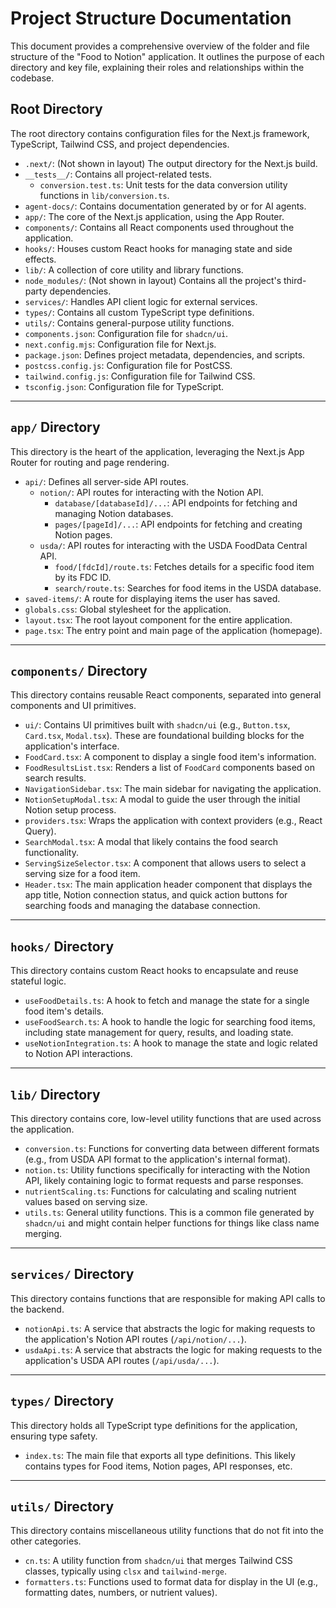 # Project Structure Documentation

This document provides a comprehensive overview of the folder and file structure of the "Food to Notion" application. It outlines the purpose of each directory and key file, explaining their roles and relationships within the codebase.

## Root Directory

The root directory contains configuration files for the Next.js framework, TypeScript, Tailwind CSS, and project dependencies.

-   `.next/`: (Not shown in layout) The output directory for the Next.js build.
-   `__tests__/`: Contains all project-related tests.
    -   `conversion.test.ts`: Unit tests for the data conversion utility functions in `lib/conversion.ts`.
-   `agent-docs/`: Contains documentation generated by or for AI agents.
-   `app/`: The core of the Next.js application, using the App Router.
-   `components/`: Contains all React components used throughout the application.
-   `hooks/`: Houses custom React hooks for managing state and side effects.
-   `lib/`: A collection of core utility and library functions.
-   `node_modules/`: (Not shown in layout) Contains all the project's third-party dependencies.
-   `services/`: Handles API client logic for external services.
-   `types/`: Contains all custom TypeScript type definitions.
-   `utils/`: Contains general-purpose utility functions.
-   `components.json`: Configuration file for `shadcn/ui`.
-   `next.config.mjs`: Configuration file for Next.js.
-   `package.json`: Defines project metadata, dependencies, and scripts.
-   `postcss.config.js`: Configuration file for PostCSS.
-   `tailwind.config.js`: Configuration file for Tailwind CSS.
-   `tsconfig.json`: Configuration file for TypeScript.

---

## `app/` Directory

This directory is the heart of the application, leveraging the Next.js App Router for routing and page rendering.

-   `api/`: Defines all server-side API routes.
    -   `notion/`: API routes for interacting with the Notion API.
        -   `database/[databaseId]/...`: API endpoints for fetching and managing Notion databases.
        -   `pages/[pageId]/...`: API endpoints for fetching and creating Notion pages.
    -   `usda/`: API routes for interacting with the USDA FoodData Central API.
        -   `food/[fdcId]/route.ts`: Fetches details for a specific food item by its FDC ID.
        -   `search/route.ts`: Searches for food items in the USDA database.
-   `saved-items/`: A route for displaying items the user has saved.
-   `globals.css`: Global stylesheet for the application.
-   `layout.tsx`: The root layout component for the entire application.
-   `page.tsx`: The entry point and main page of the application (homepage).

---

## `components/` Directory

This directory contains reusable React components, separated into general components and UI primitives.

-   `ui/`: Contains UI primitives built with `shadcn/ui` (e.g., `Button.tsx`, `Card.tsx`, `Modal.tsx`). These are foundational building blocks for the application's interface.
-   `FoodCard.tsx`: A component to display a single food item's information.
-   `FoodResultsList.tsx`: Renders a list of `FoodCard` components based on search results.
-   `NavigationSidebar.tsx`: The main sidebar for navigating the application.
-   `NotionSetupModal.tsx`: A modal to guide the user through the initial Notion setup process.
-   `providers.tsx`: Wraps the application with context providers (e.g., React Query).
-   `SearchModal.tsx`: A modal that likely contains the food search functionality.
-   `ServingSizeSelector.tsx`: A component that allows users to select a serving size for a food item.
-   `Header.tsx`: The main application header component that displays the app title, Notion connection status, and quick action buttons for searching foods and managing the database connection.

---

## `hooks/` Directory

This directory contains custom React hooks to encapsulate and reuse stateful logic.

-   `useFoodDetails.ts`: A hook to fetch and manage the state for a single food item's details.
-   `useFoodSearch.ts`: A hook to handle the logic for searching food items, including state management for query, results, and loading state.
-   `useNotionIntegration.ts`: A hook to manage the state and logic related to Notion API interactions.

---

## `lib/` Directory

This directory contains core, low-level utility functions that are used across the application.

-   `conversion.ts`: Functions for converting data between different formats (e.g., from USDA API format to the application's internal format).
-   `notion.ts`: Utility functions specifically for interacting with the Notion API, likely containing logic to format requests and parse responses.
-   `nutrientScaling.ts`: Functions for calculating and scaling nutrient values based on serving size.
-   `utils.ts`: General utility functions. This is a common file generated by `shadcn/ui` and might contain helper functions for things like class name merging.

---

## `services/` Directory

This directory contains functions that are responsible for making API calls to the backend.

-   `notionApi.ts`: A service that abstracts the logic for making requests to the application's Notion API routes (`/api/notion/...`).
-   `usdaApi.ts`: A service that abstracts the logic for making requests to the application's USDA API routes (`/api/usda/...`).

---

## `types/` Directory

This directory holds all TypeScript type definitions for the application, ensuring type safety.

-   `index.ts`: The main file that exports all type definitions. This likely contains types for Food items, Notion pages, API responses, etc.

---

## `utils/` Directory

This directory contains miscellaneous utility functions that do not fit into the other categories.

-   `cn.ts`: A utility function from `shadcn/ui` that merges Tailwind CSS classes, typically using `clsx` and `tailwind-merge`.
-   `formatters.ts`: Functions used to format data for display in the UI (e.g., formatting dates, numbers, or nutrient values). 